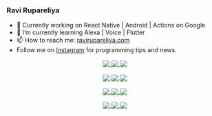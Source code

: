 ### Ravi Rupareliya

- 🔭 Currently working on React Native | Android | Actions on Google
- 🌱 I’m currently learning Alexa | Voice | Flutter
- 📫 How to reach me: [ravirupareliya.com](https://ravirupareliya.com)
- Follow me on [Instagram](https://www.instagram.com/ravi.rupareliya/) for programming tips and news.

<a href="https://www.instagram.com/ravi.rupareliya/" target="_blank">
<!-- insta-feed:START-->
<p align="center">
<img align="center" src=https://scontent-atl3-1.cdninstagram.com/v/t51.2885-15/e35/s150x150/122425343_1572645589603046_1626634953961554534_n.jpg?_nc_ht=scontent-atl3-1.cdninstagram.com&_nc_cat=102&_nc_ohc=5LkcU7S1UDYAX_YLtQm&_nc_tp=15&oh=507fc118b4d626f38bf96d0179e6f769&oe=5FC3FFC1 />
<img align="center" src=https://scontent-atl3-1.cdninstagram.com/v/t51.2885-15/e35/s150x150/119738360_171946631175661_8308691936849414239_n.jpg?_nc_ht=scontent-atl3-1.cdninstagram.com&_nc_cat=101&_nc_ohc=Hyy1bR48DDAAX8KRdPi&_nc_tp=15&oh=7435b0a5d2c590bac468e5de11bd572c&oe=5FC6F05D />
<img align="center" src=https://scontent-atl3-1.cdninstagram.com/v/t51.2885-15/e35/s150x150/119471335_3325605627530848_5783608158621298966_n.jpg?_nc_ht=scontent-atl3-1.cdninstagram.com&_nc_cat=104&_nc_ohc=XZD6_r5Iom0AX9Gb_Ge&_nc_tp=15&oh=5c18aba0a52e245cb4ee9c4626051275&oe=5FC76D01 />
</p>
<p align="center">
<img align="center" src=https://scontent-atl3-1.cdninstagram.com/v/t51.2885-15/e35/s150x150/118735524_155532192843864_2438830621806811548_n.jpg?_nc_ht=scontent-atl3-1.cdninstagram.com&_nc_cat=100&_nc_ohc=EcD9r76LD_cAX_XlWUV&_nc_tp=15&oh=7d3594b135001cb63366d52671c069b0&oe=5FC5396E />
<img align="center" src=https://scontent-atl3-1.cdninstagram.com/v/t51.2885-15/e35/s150x150/118358282_793232521422249_4194198869826492121_n.jpg?_nc_ht=scontent-atl3-1.cdninstagram.com&_nc_cat=109&_nc_ohc=OuCNB1P9zqIAX-KjPD2&_nc_tp=15&oh=de9f2da70c4ea33ff9f6b895ca979efb&oe=5FC40A3C />
<img align="center" src=https://scontent-atl3-1.cdninstagram.com/v/t51.2885-15/e35/s150x150/118083536_653646245259286_4437462516989252087_n.jpg?_nc_ht=scontent-atl3-1.cdninstagram.com&_nc_cat=110&_nc_ohc=USFk57VvSOYAX835tTB&_nc_tp=15&oh=896fe8199197eb4280d979a687396ef4&oe=5FC479DC />
</p>
<p align="center">
<img align="center" src=https://scontent-atl3-1.cdninstagram.com/v/t51.2885-15/e35/s150x150/118175330_604822603490734_6882222491011634628_n.jpg?_nc_ht=scontent-atl3-1.cdninstagram.com&_nc_cat=110&_nc_ohc=ROEBRtRtv7MAX-kke6B&_nc_tp=15&oh=740b73c0673223eae31aa015eddd71c0&oe=5FC6A377 />
<img align="center" src=https://scontent-atl3-1.cdninstagram.com/v/t51.2885-15/e35/s150x150/117801930_118850686597100_8281062695853943386_n.jpg?_nc_ht=scontent-atl3-1.cdninstagram.com&_nc_cat=108&_nc_ohc=V6J5ugxbD54AX_7A0n5&_nc_tp=15&oh=eafab54d452327bfd207d6603159abe4&oe=5FC71540 />
<img align="center" src=https://scontent-atl3-1.cdninstagram.com/v/t51.2885-15/e35/s150x150/117867292_2771207523148452_3241414180657952736_n.jpg?_nc_ht=scontent-atl3-1.cdninstagram.com&_nc_cat=100&_nc_ohc=JWjl6JS0Oe8AX9YZ0oO&_nc_tp=15&oh=6699e7cab0ff4f4aa9de8a3dad5769cf&oe=5FC6ADA1 />
</p>
<p align="center">
<img align="center" src=https://scontent-atl3-1.cdninstagram.com/v/t51.2885-15/e35/s150x150/117931678_793632161399712_7562658963115355616_n.jpg?_nc_ht=scontent-atl3-1.cdninstagram.com&_nc_cat=100&_nc_ohc=wVFW-N4vSfUAX9Uf4Cv&_nc_tp=15&oh=e8c89f5def5f30775e2829cc821545c4&oe=5FC4B8B7 />
<img align="center" src=https://scontent-atl3-1.cdninstagram.com/v/t51.2885-15/e35/s150x150/117747115_220949032661980_1081920512424702093_n.jpg?_nc_ht=scontent-atl3-1.cdninstagram.com&_nc_cat=104&_nc_ohc=1jnEcUh2JFsAX9pkfFl&_nc_tp=15&oh=2f94d05e106c12a1d7e3230150d0678f&oe=5FC62516 />
<img align="center" src=https://scontent-atl3-1.cdninstagram.com/v/t51.2885-15/e35/s150x150/117564950_167171931547080_7523565149947571776_n.jpg?_nc_ht=scontent-atl3-1.cdninstagram.com&_nc_cat=100&_nc_ohc=e2L7RkwH7TUAX8cRIud&_nc_tp=15&oh=b66376373a8cb98075d469475adb36c0&oe=5FC5555D />
</p>

<!-- insta-feed:END-->
</a>
